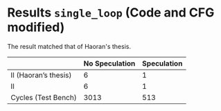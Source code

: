 # Results `single_loop` (Code and CFG modified)

The result matched that of Haoran's thesis.

|                      | No Speculation   | Speculation       |
|----------------------|------------------|-------------------|
| II (Haoran’s thesis) | 6                | 1                 |
| II                   | 6                | 1                 |
| Cycles (Test Bench)  | 3013 | 513    |
